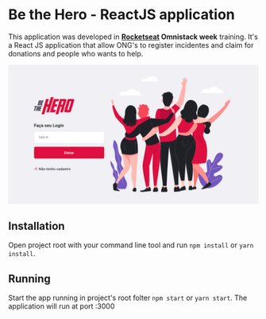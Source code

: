 # Be the Hero - ReactJS application

This application was developed in **[Rocketseat](https://rocketseat.com.br/gostack) Omnistack week** training. It's a React JS application that allow ONG's to register incidentes and claim for donations and people who wants to help.

![enter image description here](be_the_hero.png)

## Installation
Open project root with your command line tool and run `npm install` or `yarn install`. 


## Running

Start the app running in project's root folter `npm start` or `yarn start`. The application will run at port :3000

    

